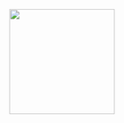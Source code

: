 <div align="center">
  <img align="center" width="190" src="https://user-images.githubusercontent.com/94678583/220162314-fa1e36e7-e5bf-476b-b31c-2c4c8171e7cc.gif" />
</div> 
